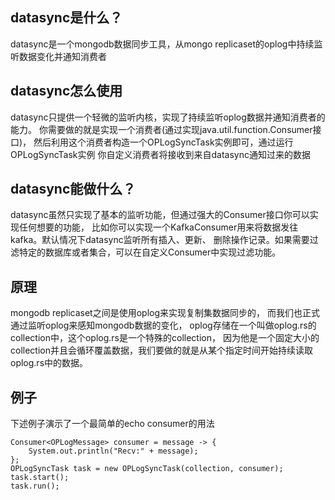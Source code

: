 ## datasync是什么？
datasync是一个mongodb数据同步工具，从mongo replicaset的oplog中持续监听数据变化并通知消费者

## datasync怎么使用
datasync只提供一个轻微的监听内核，实现了持续监听oplog数据并通知消费者的能力。
你需要做的就是实现一个消费者(通过实现java.util.function.Consumer接口)，
然后利用这个消费者构造一个OPLogSyncTask实例即可，通过运行OPLogSyncTask实例
你自定义消费者将接收到来自datasync通知过来的数据

## datasync能做什么？
datasync虽然只实现了基本的监听功能，但通过强大的Consumer接口你可以实现任何想要的功能，
比如你可以实现一个KafkaConsumer用来将数据发往kafka。默认情况下datasync监听所有插入、更新、
删除操作记录。如果需要过滤特定的数据库或者集合，可以在自定义Consumer中实现过滤功能。

## 原理
mongodb replicaset之间是使用oplog来实现复制集数据同步的，
而我们也正式通过监听oplog来感知mongodb数据的变化，
oplog存储在一个叫做oplog.rs的collection中，这个oplog.rs是一个特殊的collection，
因为他是一个固定大小的collection并且会循环覆盖数据，我们要做的就是从某个指定时间开始持续读取oplog.rs中的数据。

## 例子
下述例子演示了一个最简单的echo consumer的用法
```
Consumer<OPLogMessage> consumer = message -> {
    System.out.println("Recv:" + message);
};
OPLogSyncTask task = new OPLogSyncTask(collection, consumer);
task.start();
task.run();
```